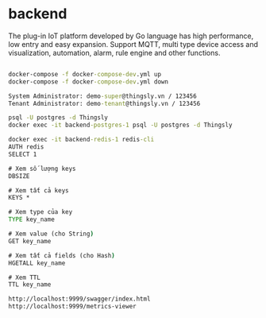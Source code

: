 # backend

The plug-in IoT platform developed by Go language has high performance, low entry and easy expansion. Support MQTT, multi type device access and visualization, automation, alarm, rule engine and other functions.

```cmd

docker-compose -f docker-compose-dev.yml up 
docker-compose -f docker-compose-dev.yml down

System Administrator: demo-super@thingsly.vn / 123456
Tenant Administrator: demo-tenant@thingsly.vn / 123456

psql -U postgres -d Thingsly
docker exec -it backend-postgres-1 psql -U postgres -d Thingsly

docker exec -it backend-redis-1 redis-cli
AUTH redis
SELECT 1

# Xem số lượng keys
DBSIZE

# Xem tất cả keys
KEYS *

# Xem type của key
TYPE key_name

# Xem value (cho String)
GET key_name

# Xem tất cả fields (cho Hash)
HGETALL key_name

# Xem TTL
TTL key_name

http://localhost:9999/swagger/index.html
http://localhost:9999/metrics-viewer

```
